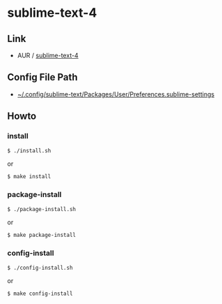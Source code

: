 
# sublime-text-4


## Link

* AUR / [sublime-text-4](https://aur.archlinux.org/packages/sublime-text-4)


## Config File Path

* [~/.config/sublime-text/Packages/User/Preferences.sublime-settings](config/sublime-text/Packages/User/Preferences.sublime-settings)


## Howto


### install

``` sh
$ ./install.sh
```

or

``` sh
$ make install
```


### package-install

``` sh
$ ./package-install.sh
```

or

``` sh
$ make package-install
```


### config-install

``` sh
$ ./config-install.sh
```

or

``` sh
$ make config-install
```
